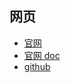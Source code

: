 
## 网页

- [官网](http://www.jocl.org/)
- [官网 doc](http://www.jocl.org/documentation/documentation.html)
- [github](https://github.com/gpu/JOCL)


